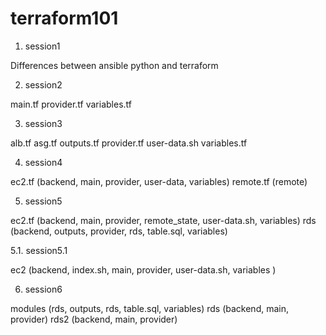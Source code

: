 # terraform101
1. session1 

Differences between ansible python and terraform 

2. session2

main.tf provider.tf variables.tf

3. session3

alb.tf asg.tf outputs.tf provider.tf user-data.sh variables.tf

4. session4

ec2.tf (backend, main, provider, user-data, variables) remote.tf (remote) 

5. session5

ec2.tf (backend, main, provider, remote_state, user-data.sh, variables) rds (backend, outputs, provider, rds, table.sql, variables)

5.1. session5.1

ec2 (backend, index.sh, main, provider, user-data.sh, variables )

6. session6

modules (rds, outputs, rds, table.sql, variables) rds (backend, main, provider) rds2 (backend, main, provider)
